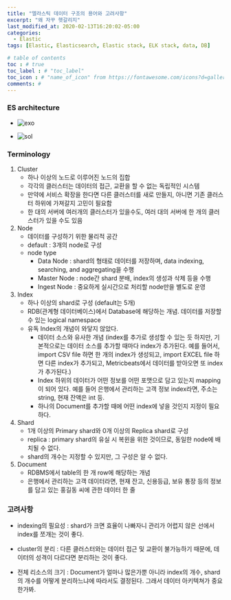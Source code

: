 ```yaml
---
title: "엘라스틱 데이터 구조의 용어와 고려사항"
excerpt: "왜 자꾸 헷갈리지"
last_modified_at: 2020-02-13T16:20:02-05:00
categories:
  - Elastic
tags: [Elastic, Elasticsearch, Elastic stack, ELK stack, data, DB]

# table of contents
toc : # true
toc_label : # "toc_label"
toc_icon : # "name_of_icon" from https://fontawesome.com/icons?d=gallery&s=solid&m=free
comments: # 
---
```


### ES architecture

- ![exo](https://raw.githubusercontent.com/exo-addons/exo-es-search/master/doc/images/image_05.png)

- ![sol](https://i1.wp.com/datadog-live.imgix.net/img/blog/monitor-elasticsearch-performance-metrics/elasticsearch-diagram1a.png?zoom=1.25&w=800&ssl=1)



### Terminology

1. Cluster
   - 하나 이상의 노드로 이루어진 노드의 집합
   - 각각의 클러스터는 데이터의 접근, 교환을 할 수 없는 독립적인 시스템
   - 만약에 서비스 확장을 한다면 다른 클러스터를 새로 만들지, 아니면 기존 클러스터 하위에 가져갈지 고민이 필요함
   - 한 대의 서버에 여러개의 클러스터가 있을수도, 여러 대의 서버에 한 개의 클러스터가 있을 수도 있음 
2. Node
   - 데이터를 구성하기 위한 물리적 공간 
   - default : 3개의 node로 구성 
   - node type
     - Data Node : shard의 형태로 데이터를 저장하며, data indexing, searching, and aggregating을 수행
     - Master Node : node간 shard 분배, index의 생성과 삭제 등을 수행
     - Ingest Node : 중요하게 실시간으로 처리할 node만을 별도로 운영
3. Index
   - 하나 이상의 shard로 구성 (default는 5개)
   - RDB(관계형 데이터베이스)에서 Database에 해당하는 개념. 데이터를 저장할 수 있는 logical namespace
   - 유독 Index의 개념이 와닿지 않았다.
     - 데이터 소스와 유사한 개념 (index를 추가로 생성할 수 있는 듯 하지만, 기본적으로는 데이터 소스를 추가할 때마다 index가 추가된다. 예를 들어서, import CSV file 하면 한 개의 index가 생성되고, import EXCEL file 하면 다른 index가 추가되고, Metricbeats에서 데이터를 받아오면 또 index가 추가된다.)
     - Index 하위의 데이터가 어떤 정보를 어떤 포맷으로 담고 있는지 mapping이 되어 있다. 예를 들어 은행에서 관리하는 고객 정보 index라면, 주소는 string, 현재 잔액은 int 등.
     - 하나의 Document를 추가할 때에 어떤 index에 넣을 것인지 지정이 필요하다.
4. Shard
   - 1개 이상의 Primary shard와 0개 이상의 Replica shard로 구성
   - replica : primary shard의 유실 시 복윈을 위한 것이므로, 동일한 node에 배치될 수 없다.
   - shard의 개수는 지정할 수 있지만, 그 구성은 알 수 없다.
5. Document
   - RDBMS에서 table의 한 개 row에 해당하는 개념
   - 은행에서 관리하는 고객 데이터라면, 현재 잔고, 신용등급, 보유 통장 등의 정보를 담고 있는 홍길동 씨에 관한 데이터 한 줄



### 고려사항

- indexing의 필요성 : shard가 크면 효율이 나빠자니 관리가 어렵지 않은 선에서 index를 쪼개는 것이 좋다.
- cluster의 분리 : 다른 클러스터와는 데이터 접근 및 교환이 불가능하기 때문에, 데이터의 성격이 다르다면 분리하는 것이 좋다.

- 전체 리소스의 크기 : Document가 얼마나 많은가뿐 아니라 index의 개수, shard의 개수를 어떻게 분리하느냐에 따라서도 결정된다. 그래서 데이터 아키텍쳐가 중요한가봐.
